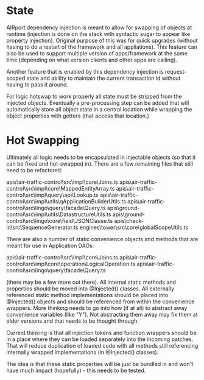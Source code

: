 # State

AIRport dependency injection is meant to allow for swapping of objects at
runtime (injection is done on the stack with syntactic sugar to appear
like property injection).  Original purpose of this was for quick upgrades
(without having to do a restart of the framework and all appliations).
This feature can also be used to support multiple version of apps/framework
at the same time (depending on what version clients and other apps are
calling).

Another feature that is enabled by this dependency injection is
request-scoped state and ability to maintain the current transaction id
without having to pass it around.

For logic hotswap to work properly all state must be stripped from the
injected objects.  Eventually a pre-processing step can be added that
will automatically store all object state in a central location while
wrapping the object properties with getters (that access that location.)

# Hot Swapping
Ultimately all logic needs to be encapsulated in injectable objects
(so that it can be fixed and hot-swapped in).  There are a few remaining
files that still need to be refactored:

apis\air-traffic-control\src\impl\core\Joins.ts
apis\air-traffic-control\src\impl\core\MappedEntityArray.ts
apis\air-traffic-control\src\impl\query\api\Lookup.ts
apis\air-traffic-control\src\impl\utils\qApplicationBuilderUtils.ts
apis\air-traffic-control\src\lingo\query\facade\Query.ts
apis\ground-control\src\impl\utils\DatastructureUtils.ts
apis\ground-control\src\lingo\core\field\JSONClause.ts
apis\check-in\src\SequenceGenerator.ts
engines\tower\src\core\globalScopeUtils.ts

There are also a number of static convenience objects and methods
that are meant for use in Application DAOs:

apis\air-traffic-control\src\impl\core\Joins.ts
apis\air-traffic-control\src\impl\core\operation\LogicalOperation.ts
apis\air-traffic-control\src\lingo\query\facade\Query.ts

(there may be a few more out there).  All internal static methods and
properties should be moved into @Injected() classes. All externally
referenced static method implementations should be placed into
@Injected() objects and should be referenced from within the convenience
wrappers.  More thinking needs to go into how (if at all) to abstract
away convenience variables (like "Y").  Not abstracting them away
may fix them at older versions and that needs to be thought through.

Current thinking is that all injection tokens and function wrappers
should be in a place where they can be loaded separately into the
incoming patches.  That will reduce duplication of loaded code with
all methods still referencing internally wrapped implementations
(in @Injected() classes).

The idea is that these static properties will be just be bundled in
and won't have much impact (hopefully) - this needs to be tested.